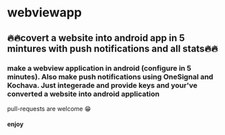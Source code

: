 # webviewapp
## 🔥🔥covert a website into android app in 5 mintures with push notifications and all stats🔥🔥
### make a webview application in android (configure in 5 minutes). Also make push notifications using OneSignal and Kochava. Just integerade and provide keys and your've converted a website into android application
pull-requests are welcome 😁
#### enjoy
